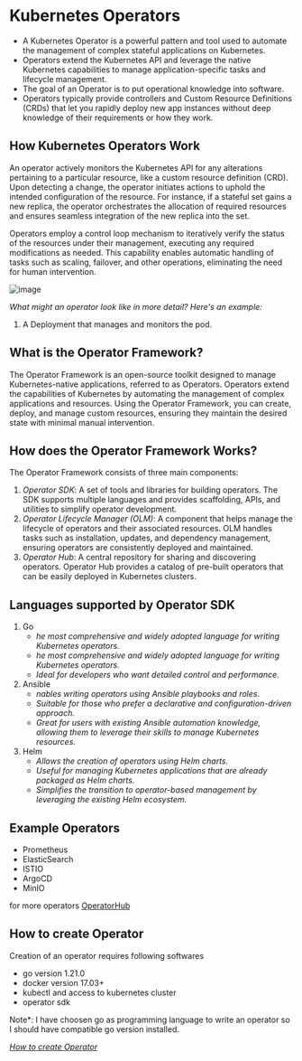 # Kubernetes Operators
- A Kubernetes Operator is a powerful pattern and tool used to automate the management of complex stateful applications on Kubernetes.
- Operators extend the Kubernetes API and leverage the native Kubernetes capabilities to manage application-specific tasks and lifecycle management.
- The goal of an Operator is to put operational knowledge into software.
- Operators typically provide controllers and Custom Resource Definitions (CRDs) that let you rapidly deploy new app instances without deep knowledge of their requirements or how they work.

## How Kubernetes Operators Work
An operator actively monitors the Kubernetes API for any alterations pertaining to a particular resource, like a custom resource definition (CRD). Upon detecting a change, the operator initiates actions to uphold the intended configuration of the resource. For instance, if a stateful set gains a new replica, the operator orchestrates the allocation of required resources and ensures seamless integration of the new replica into the set.

Operators employ a control loop mechanism to iteratively verify the status of the resources under their management, executing any required modifications as needed. This capability enables automatic handling of tasks such as scaling, failover, and other operations, eliminating the need for human intervention.

![image](https://github.com/Phanindhra-Reddy/Cloud/assets/88189250/7e502a43-0642-4da1-8e32-fc7c409953a4)


*What might an operator look like in more detail? Here's an example:*

1. A Deployment that manages and monitors the pod.

## What is the Operator Framework?
The Operator Framework is an open-source toolkit designed to manage Kubernetes-native applications, referred to as Operators. Operators extend the capabilities of Kubernetes by automating the management of complex applications and resources. Using the Operator Framework, you can create, deploy, and manage custom resources, ensuring they maintain the desired state with minimal manual intervention.

## How does the Operator Framework Works?
The Operator Framework consists of three main components:

1. *Operator SDK*: A set of tools and libraries for building operators. The SDK supports multiple languages and provides scaffolding, APIs, and utilities to simplify operator development.
2. *Operator Lifecycle Manager (OLM)*: A component that helps manage the lifecycle of operators and their associated resources. OLM handles tasks such as installation, updates, and dependency management, ensuring operators are consistently deployed and maintained.
3. *Operator Hub*: A central repository for sharing and discovering operators. Operator Hub provides a catalog of pre-built operators that can be easily deployed in Kubernetes clusters.

## Languages supported by Operator SDK
1. Go
   - *he most comprehensive and widely adopted language for writing Kubernetes operators.*
   - *he most comprehensive and widely adopted language for writing Kubernetes operators.*
   - *Ideal for developers who want detailed control and performance.*
2. Ansible
   - *nables writing operators using Ansible playbooks and roles.*
   - *Suitable for those who prefer a declarative and configuration-driven approach.*
   - *Great for users with existing Ansible automation knowledge, allowing them to leverage their skills to manage Kubernetes resources.*
3. Helm
   - *Allows the creation of operators using Helm charts.*
   - *Useful for managing Kubernetes applications that are already packaged as Helm charts.*
   - *Simplifies the transition to operator-based management by leveraging the existing Helm ecosystem.*

## Example Operators
- Prometheus
- ElasticSearch
- ISTIO
- ArgoCD
- MinIO

for more operators [OperatorHub](https://operatorhub.io/)

## How to create Operator
Creation of an operator requires following softwares 
- go version 1.21.0
- docker version 17.03+
- kubectl and access to kubernetes cluster
- operator sdk

Note*: I have choosen go as programming language to write an operator so I should have compatible go version installed.

*[How to create Operator](https://sdk.operatorframework.io/docs/building-operators/golang/tutorial/)*


